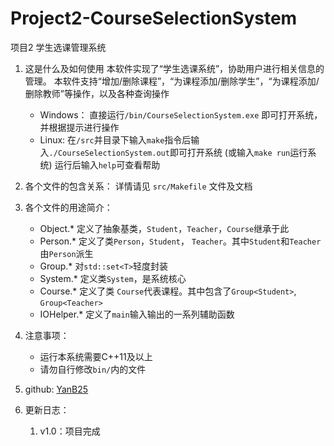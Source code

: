 # Project2-CourseSelectionSystem
项目2 学生选课管理系统 

1. 这是什么及如何使用
本软件实现了“学生选课系统”，协助用户进行相关信息的管理。
本软件支持“增加/删除课程”，“为课程添加/删除学生”，“为课程添加/删除教师”等操作，以及各种查询操作
	- Windows：
	直接运行`/bin/CourseSelectionSystem.exe` 即可打开系统，并根据提示进行操作
	- Linux:
	在`/src`并目录下输入`make`指令后输入`./CourseSelectionSystem.out`即可打开系统
	(或输入`make run`运行系统)
运行后输入`help`可查看帮助

2. 各个文件的包含关系：
	详情请见 `src/Makefile` 文件及文档

3. 各个文件的用途简介：
	- Object.* 
	定义了抽象基类，`Student`，`Teacher`，`Course`继承于此
	- Person.*
	定义了类`Person`，`Student`， `Teacher`。其中`Student`和`Teacher`由`Person`派生
	- Group.*
	对`std::set<T>`轻度封装
	- System.*
	定义类`System`，是系统核心
	- Course.*
	定义了类	`Course`代表课程。其中包含了`Group<Student>`, `Group<Teacher>`
	- IOHelper.*
	定义了`main`输入输出的一系列辅助函数
	
4. 注意事项：
	- 运行本系统需要C++11及以上
	- 请勿自行修改`bin/`内的文件

5. github: [YanB25](https://github.com/YanB25)

6. 更新日志：

	1. v1.0：项目完成




